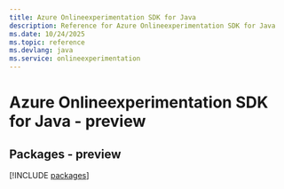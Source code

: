 ```yaml
---
title: Azure Onlineexperimentation SDK for Java
description: Reference for Azure Onlineexperimentation SDK for Java
ms.date: 10/24/2025
ms.topic: reference
ms.devlang: java
ms.service: onlineexperimentation
---
```

# Azure Onlineexperimentation SDK for Java - preview
## Packages - preview
[!INCLUDE [packages](onlineexperimentation-index.md)]